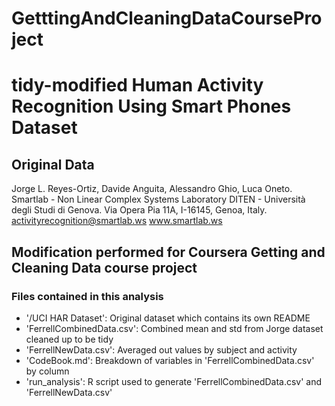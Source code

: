 # GetttingAndCleaningDataCourseProject
# tidy-modified Human Activity Recognition Using Smart Phones Dataset
## Original Data
Jorge L. Reyes-Ortiz, Davide Anguita, Alessandro Ghio, Luca Oneto.
Smartlab - Non Linear Complex Systems Laboratory
DITEN - Università degli Studi di Genova.
Via Opera Pia 11A, I-16145, Genoa, Italy.
activityrecognition@smartlab.ws
www.smartlab.ws
## Modification performed for Coursera Getting and Cleaning Data course project
### Files contained in this analysis
* '/UCI HAR Dataset': Original dataset which contains its own README 
* 'FerrellCombinedData.csv': Combined mean and std from Jorge dataset cleaned up to be tidy
* 'FerrellNewData.csv': Averaged out values by subject and activity
* 'CodeBook.md': Breakdown of variables in 'FerrellCombinedData.csv' by column
* 'run_analysis': R script used to generate 'FerrellCombinedData.csv' and 'FerrellNewData.csv'

